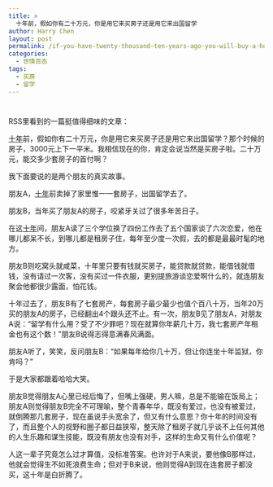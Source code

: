 ```yaml
---
title: >
  十年前，假如你有二十万元，你是用它来买房子还是用它来出国留学
author: Harry Chen
layout: post
permalink: /if-you-have-twenty-thousand-ten-years-ago-you-will-buy-a-house-or-go-abroad/
categories:
  - 世情百态
tags:
  - 买房
  - 留学
---
```

# 

RSS里看到的一篇挺值得细味的文章：

[ 十年][1]前，假如你有二十万元，你是用它来买房子还是用它来出国留学？那个时候的房子，3000元上下一平米。我相信现在的你，肯定会说当然是买房子啦。二十万元，能交多少套房子的首付啊？

我下面要说的是两个朋友的真实故事。

朋友A，[十年][1]前卖掉了家里惟一一套房子，出国留学去了。

朋友B，当年买了朋友A的房子，咬紧牙关过了很多年苦日子。

在这[十年][1]间，朋友A读了三个学位换了四份工作去了五个国家谈了六次恋爱，他在哪儿都呆不长，到哪儿都是租房子住，每年至少度一次假，去的都是最最时髦的地方。

朋友B则吃窝头就咸菜，十年里只要有钱就买房子，能贷款就贷款，能借钱就借钱，没有请过一次客，没有买过一件衣服，更别提旅游谈恋爱啊什么的，就连朋友聚会他都很少露面，怕花钱。

十年过去了，朋友B有了七套房产，每套房子最少最少也值个百八十万，当年20万买的朋友A的房子，已经翻出4个跟头还不止。有一次，朋友B见了朋友A，对朋友A说：“留学有什么用？受了不少罪吧？现在就算你年薪几十万，我七套房产年租金也有这个数！”朋友B说得志得意满春风满面。

朋友A听了，笑笑，反问朋友B：“如果每年给你几十万，但让你连坐十年监狱，你肯吗？”

于是大家都跟着哈哈大笑。

朋友B觉得朋友A心里已经后悔了，但嘴上强硬，男人嘛，总是不能输在饭局上；朋友A则觉得朋友B完全不可理喻，整个青春年华，既没有爱过，也没有被爱过，就倒腾那几套房子，现在虽说手头宽余了，但又有什么意思？你十年的时间没有了，而且整个人的视野和圈子都日益狭窄，整天除了租房子就几乎谈不上任何其他的人生乐趣和谋生技能，既没有朋友也没有对手，这样的生命又有什么价值呢？

人这一辈子究竟怎么过才算值，没标准答案。也许对于A来说，要他像B那样过，他就会觉得生不如死浪费生命；但对于B来说，他则觉得A到现在连套房子都没买，这十年是白折腾了。

   [1]: http://letaoba.info/tag/%E5%8D%81%E5%B9%B4
